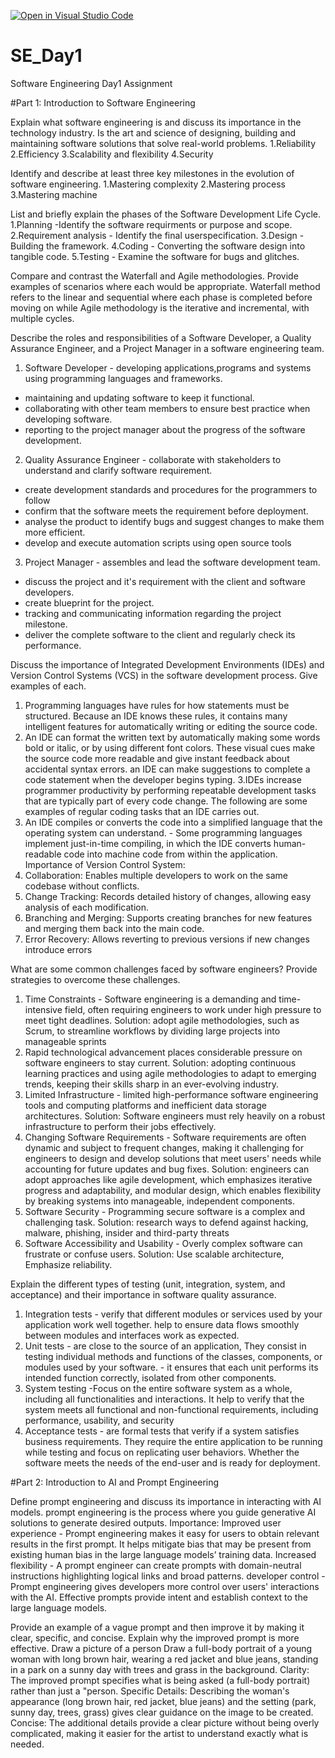 [![Open in Visual Studio Code](https://classroom.github.com/assets/open-in-vscode-2e0aaae1b6195c2367325f4f02e2d04e9abb55f0b24a779b69b11b9e10269abc.svg)](https://classroom.github.com/online_ide?assignment_repo_id=18438219&assignment_repo_type=AssignmentRepo)
# SE_Day1
Software Engineering Day1 Assignment

#Part 1: Introduction to Software Engineering

Explain what software engineering is and discuss its importance in the technology industry.
Is the art and science of designing, building and maintaining software solutions that solve real-world problems.
1.Reliability
2.Efficiency
3.Scalability and flexibility
4.Security

Identify and describe at least three key milestones in the evolution of software engineering.
1.Mastering complexity
2.Mastering process
3.Mastering machine

List and briefly explain the phases of the Software Development Life Cycle.
1.Planning -Identify the software requirments or purpose and scope.
2.Requirement analysis - Identify the final userspecification.
3.Design - Building the framework.
4.Coding - Converting the software design into tangible code.
5.Testing - Examine the software for bugs and glitches.

Compare and contrast the Waterfall and Agile methodologies. Provide examples of scenarios where each would be appropriate.
Waterfall method refers to the linear and sequential where each phase is completed before moving on while Agile methodology is the iterative and incremental, with multiple cycles.


Describe the roles and responsibilities of a Software Developer, a Quality Assurance Engineer, and a Project Manager in a software engineering team.
1. Software Developer - developing applications,programs and systems using programming languages and frameworks.
 - maintaining and updating software to keep it functional. 
- collaborating with other team members to ensure best practice when developing software.
 - reporting to the project manager about the progress of the software development.
2. Quality Assurance Engineer - collaborate with stakeholders to understand and clarify software requirement.
 - create development standards and procedures for the programmers to follow
 - confirm that the software meets the requirement before deployment. 
- analyse the product to identify bugs and suggest changes to make them more efficient. 
- develop and execute automation scripts using open source tools
3. Project Manager - assembles and lead the software development team.
 - discuss the project and it's requirement with the client and software developers.
 - create blueprint for the project.
 - tracking and communicating information regarding the project milestone.
 - deliver the complete software to the client and regularly check its performance.


Discuss the importance of Integrated Development Environments (IDEs) and Version Control Systems (VCS) in the software development process. Give examples of each.
1. Programming languages have rules for how statements must be structured. Because an IDE knows these rules, it contains many intelligent features for automatically writing or editing the source code.
2. An IDE can format the written text by automatically making some words bold or italic, or by using different font colors. These visual cues make the source code more readable and give instant feedback about accidental syntax errors.
an IDE can make suggestions to complete a code statement when the developer begins typing.
3.IDEs increase programmer productivity by performing repeatable development tasks that are typically part of every code change. The following are some examples of regular coding tasks that an IDE carries out.
4. An IDE compiles or converts the code into a simplified language that the operating system can understand. - Some programming languages implement just-in-time compiling, in which the IDE converts human-readable code into machine code from within the application.
Importance of Version Control System:
1. Collaboration: Enables multiple developers to work on the same codebase without conflicts.
2. Change Tracking: Records detailed history of changes, allowing easy analysis of each modification. 
3. Branching and Merging: Supports creating branches for new features and merging them back into the main code.
4. Error Recovery: Allows reverting to previous versions if new changes introduce errors


What are some common challenges faced by software engineers? Provide strategies to overcome these challenges.
1. Time Constraints - Software engineering is a demanding and time-intensive field, often requiring engineers to work under high pressure to meet tight deadlines.
 Solution: adopt agile methodologies, such as Scrum, to streamline workflows by dividing large projects into manageable sprints 
2. Rapid technological advancement places considerable pressure on software engineers to stay current.
 Solution: adopting continuous learning practices and using agile methodologies to adapt to emerging trends, keeping their skills sharp in an ever-evolving industry. 
3. Limited Infrastructure - limited high-performance software engineering tools and computing platforms and inefficient data storage architectures. 
 Solution: Software engineers must rely heavily on a robust infrastructure to perform their jobs effectively.
4. Changing Software Requirements - Software requirements are often dynamic and subject to frequent changes, making it challenging for engineers to design and develop solutions that meet users' needs while accounting for future updates and bug fixes. 
Solution: engineers can adopt approaches like agile development, which emphasizes iterative progress and adaptability, and modular design, which enables flexibility by breaking systems into manageable, independent components.
5. Software Security - Programming secure software is a complex and challenging task. 
Solution: research ways to defend against hacking, malware, phishing, insider and third-party threats
6. Software Accessibility and Usability - Overly complex software can frustrate or confuse users. 
Solution: Use scalable architecture, Emphasize reliability.


Explain the different types of testing (unit, integration, system, and acceptance) and their importance in software quality assurance.
1.  Integration tests - verify that different modules or services used by your application work well together.
  help to ensure data flows smoothly between modules and interfaces work as expected.
2. Unit tests - are close to the source of an application, They consist in testing individual methods and functions of the classes, components, or modules used by your software. - it ensures that each unit performs its intended function correctly, isolated from other components.
3. System testing -Focus on the entire software system as a whole, including all functionalities and interactions.
 It help to verify that the system meets all functional and non-functional requirements, including performance, usability, and security
4. Acceptance tests - are formal tests that verify if a system satisfies business requirements. They require the entire application to be running while testing and focus on replicating user behaviors. 
 Whether the software meets the needs of the end-user and is ready for deployment.


#Part 2: Introduction to AI and Prompt Engineering


Define prompt engineering and discuss its importance in interacting with AI models.
 prompt engineering  is the process where you guide generative AI solutions to generate desired outputs.
Importance:
Improved user experience - Prompt engineering makes it easy for users to obtain relevant results in the first prompt. It helps mitigate bias that may be present from existing human bias in the large language models’ training data.
Increased flexibility - A prompt engineer can create prompts with domain-neutral instructions highlighting logical links and broad patterns.
developer control - Prompt engineering gives developers more control over users' interactions with the AI. Effective prompts provide intent and establish context to the large language models.


Provide an example of a vague prompt and then improve it by making it clear, specific, and concise. Explain why the improved prompt is more effective.
Draw a picture of a person
Draw a full-body portrait of a young woman with long brown hair, wearing a red jacket and blue jeans, standing in a park on a sunny day with trees and grass in the background.
Clarity: The improved prompt specifies what is being asked (a full-body portrait) rather than just a "person.
Specific Details: Describing the woman's appearance (long brown hair, red jacket, blue jeans) and the setting (park, sunny day, trees, grass) gives clear guidance on the image to be created.
Concise: The additional details provide a clear picture without being overly complicated, making it easier for the artist to understand exactly what is needed.


